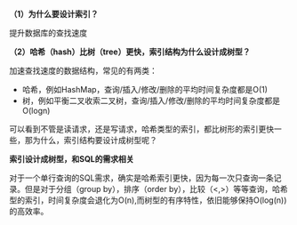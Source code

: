 **（1）为什么要设计索引？**

提升数据库的查找速度

**（2）哈希（hash）比树（tree）更快，索引结构为什么设计成树型？**

加速查找速度的数据结构，常见的有两类：
* 哈希，例如HashMap，查询/插入/修改/删除的平均时间复杂度都是O(1)
* 树，例如平衡二叉收索二叉树，查询/插入/修改/删除的平均时间复杂度都是O(logn)

可以看到不管是读请求，还是写请求，哈希类型的索引，都比树形的索引更快一些，那为什么，索引结构要设计成树型呢？

**索引设计成树型，和SQL的需求相关**

对于一个单行查询的SQL需求，确实是哈希索引更快，因为每一次只查询一条记录。但是对于分组（group by），排序（order by），比较（<,>）等等查询，哈希型的索引，时间复杂度会退化为O(n),而树型的有序特性，依旧能够保持O(log(n))的高效率。

